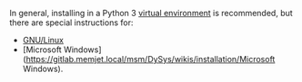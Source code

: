 In general, installing in a Python 3 [virtual
environment](https://docs.python.org/3.6/library/venv.html?highlight=venv#module-venv)
is recommended, but there are special instructions for:
* [GNU/Linux](gnulinux.md)
* [Microsoft
Windows](https://gitlab.memjet.local/msm/DySys/wikis/installation/Microsoft
Windows).
